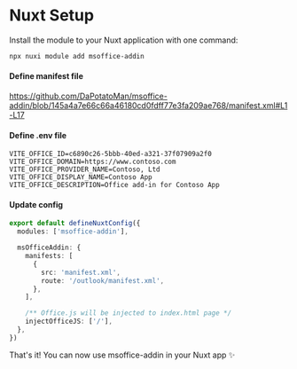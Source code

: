 # Nuxt Setup

Install the module to your Nuxt application with one command:

```bash
npx nuxi module add msoffice-addin
```

#### Define manifest file

https://github.com/DaPotatoMan/msoffice-addin/blob/145a4a7e66c66a46180cd0fdff77e3fa209ae768/manifest.xml#L1-L17

#### Define .env file

```env
VITE_OFFICE_ID=c6890c26-5bbb-40ed-a321-37f07909a2f0
VITE_OFFICE_DOMAIN=https://www.contoso.com
VITE_OFFICE_PROVIDER_NAME=Contoso, Ltd
VITE_OFFICE_DISPLAY_NAME=Contoso App
VITE_OFFICE_DESCRIPTION=Office add-in for Contoso App
```

#### Update config

```ts
export default defineNuxtConfig({
  modules: ['msoffice-addin'],

  msOfficeAddin: {
    manifests: [
      {
        src: 'manifest.xml',
        route: '/outlook/manifest.xml',
      },
    ],

    /** Office.js will be injected to index.html page */
    injectOfficeJS: ['/'],
  },
})
```

That's it! You can now use msoffice-addin in your Nuxt app ✨
